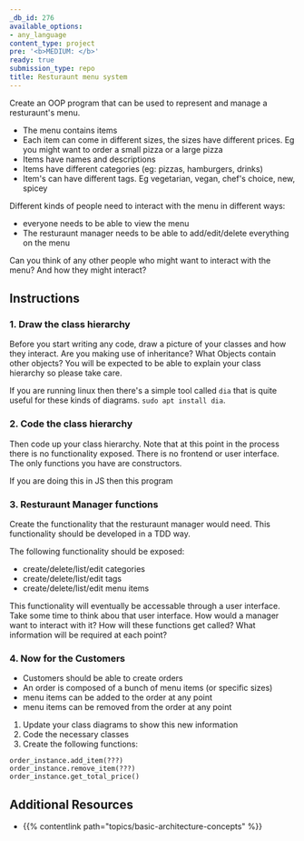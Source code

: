 ```yaml
---
_db_id: 276
available_options:
- any_language
content_type: project
pre: '<b>MEDIUM: </b>'
ready: true
submission_type: repo
title: Resturaunt menu system
---
```


Create an OOP program that can be used to represent and manage a resturaunt's menu.

- The menu contains items
- Each item can come in different sizes, the sizes have different prices. Eg you might want to order a small pizza or a large pizza
- Items have names and descriptions
- Items have different categories (eg: pizzas, hamburgers, drinks)
- Item's can have different tags. Eg vegetarian, vegan, chef's choice, new, spicey

Different kinds of people need to interact with the menu in different ways:

- everyone needs to be able to view the menu
- The resturaunt manager needs to be able to add/edit/delete everything on the menu

Can you think of any other people who might want to interact with the menu? And how they might interact?

## Instructions

### 1. Draw the class hierarchy

Before you start writing any code, draw a picture of your classes and how they interact. Are you making use of inheritance? What Objects contain other objects? You will be expected to be able to explain your class hierarchy so please take care.

If you are running linux then there's a simple tool called `dia` that is quite useful for these kinds of diagrams. `sudo apt install dia`.

### 2. Code the class hierarchy

Then code up your class hierarchy. Note that at this point in the process there is no functionality exposed. There is no frontend or user interface. The only functions you have are constructors.

If you are doing this in JS then this program

### 3. Resturaunt Manager functions

Create the functionality that the resturaunt manager would need. This functionality should be developed in a TDD way.

The following functionality should be exposed:

- create/delete/list/edit categories
- create/delete/list/edit tags
- create/delete/list/edit menu items

This functionality will eventually be accessable through a user interface. Take some time to think abou that user interface. How would a manager want to interact with it? How will these functions get called? What information will be required at each point?

### 4. Now for the Customers

- Customers should be able to create orders
- An order is composed of a bunch of menu items (or specific sizes)
- menu items can be added to the order at any point
- menu items can be removed from the order at any point

1. Update your class diagrams to show this new information
2. Code the necessary classes
3. Create the following functions:

```
order_instance.add_item(???)
order_instance.remove_item(???)
order_instance.get_total_price()
```

## Additional Resources

- {{% contentlink path="topics/basic-architecture-concepts" %}}